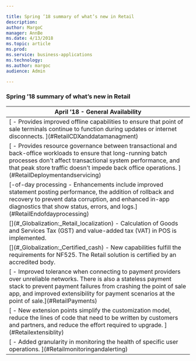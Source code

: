```yaml
---

title: Spring ’18 summary of what’s new in Retail
description: 
author: MargoC
manager: AnnBe
ms.date: 4/13/2018
ms.topic: article
ms.prod: 
ms.service: business-applications
ms.technology: 
ms.author: margoc
audience: Admin

---
```

### Spring ’18 summary of what’s new in Retail



| April ’18 - General Availability                                                                                                                                                                                                                                                                                                                                                   |
|------------------------------------------------------------------------------------------------------------------------------------------------------------------------------------------------------------------------------------------------------------------------------------------------------------------------------------------------------------------------------------|
| [[](../cdx-and-data-management.md "CDX and data management") - Provides improved offline capabilities to ensure that point of sale terminals continue to function during updates or internet disconnects. ](#RetailCDXanddatamanagment)                                                                                                        |
| [[](../deployment-and-servicing.md "Deployment and servicing") - Provides resource governance between transactional and back-office workloads to ensure that long-running batch processes don't affect transactional system performance, and that peak store traffic doesn't impede back office operations. ](#RetailDeploymentandservicing) |
| [[](../end-of-day-processing.md "End")-of-day processing - Enhancements include improved statement posting performance, the addition of rollback and recovery to prevent data corruption, and enhanced in-app diagnostics that show status, errors, and logs.](#RetailEndofdayprocessing)                                                     |
| [[](../globalization-retail-localization-for-india.md "Globalization: Retail localization for India")](#_Globalization:_Retail_localization) - Calculation of Goods and Services Tax (GST) and value-added tax (VAT) in POS is implemented.                                                                                                              |
| [[](../globalization-certified-cash-registers-for-france.md "Globalization: Certified cash registers for France")](#_Globalization:_Certified_cash) - New capabilities fulfill the requirements for NF525. The Retail solution is certified by an accredited body.                                                                                                  |
| [[](../payments.md "Payments") - Improved tolerance when connecting to payment providers over unreliable networks. There is also a stateless payment stack to prevent payment failures from crashing the point of sale app, and improved extensibility for payment scenarios at the point of sale.](#RetailPayments)                       |
| [[](../extensibility-hq-pos-crt.md "Extensibility (HQ, POS, CRT)") - New extension points simplify the customization model, reduce the lines of code that need to be written by customers and partners, and reduce the effort required to upgrade. ](#Retailextensiblity)                                                                              |
| [[](../monitoring-and-alerting.md "Monitoring and alerting") - Added granularity in monitoring the health of specific user operations. ](#Retailmonitoringandalerting)                                                                                                                                                                       |
